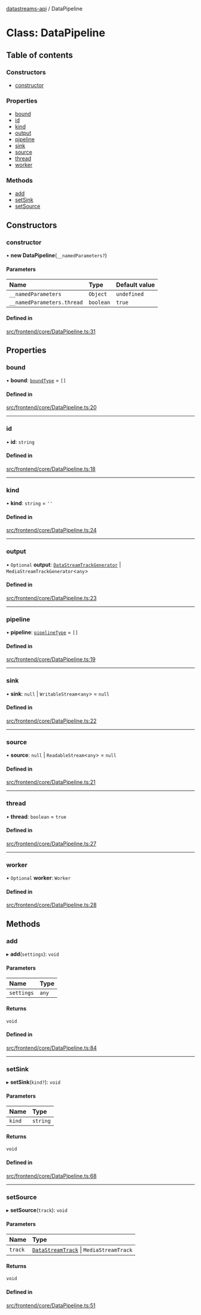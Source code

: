 [datastreams-api](../README.md) / DataPipeline

# Class: DataPipeline

## Table of contents

### Constructors

- [constructor](DataPipeline.md#constructor)

### Properties

- [bound](DataPipeline.md#bound)
- [id](DataPipeline.md#id)
- [kind](DataPipeline.md#kind)
- [output](DataPipeline.md#output)
- [pipeline](DataPipeline.md#pipeline)
- [sink](DataPipeline.md#sink)
- [source](DataPipeline.md#source)
- [thread](DataPipeline.md#thread)
- [worker](DataPipeline.md#worker)

### Methods

- [add](DataPipeline.md#add)
- [setSink](DataPipeline.md#setsink)
- [setSource](DataPipeline.md#setsource)

## Constructors

### constructor

• **new DataPipeline**(`__namedParameters?`)

#### Parameters

| Name | Type | Default value |
| :------ | :------ | :------ |
| `__namedParameters` | `Object` | `undefined` |
| `__namedParameters.thread` | `boolean` | `true` |

#### Defined in

[src/frontend/core/DataPipeline.ts:31](https://github.com/brainsatplay/datastreams-api-ts/blob/a9b1282/src/frontend/core/DataPipeline.ts#L31)

## Properties

### bound

• **bound**: [`boundType`](../README.md#boundtype) = `[]`

#### Defined in

[src/frontend/core/DataPipeline.ts:20](https://github.com/brainsatplay/datastreams-api-ts/blob/a9b1282/src/frontend/core/DataPipeline.ts#L20)

___

### id

• **id**: `string`

#### Defined in

[src/frontend/core/DataPipeline.ts:18](https://github.com/brainsatplay/datastreams-api-ts/blob/a9b1282/src/frontend/core/DataPipeline.ts#L18)

___

### kind

• **kind**: `string` = `''`

#### Defined in

[src/frontend/core/DataPipeline.ts:24](https://github.com/brainsatplay/datastreams-api-ts/blob/a9b1282/src/frontend/core/DataPipeline.ts#L24)

___

### output

• `Optional` **output**: [`DataStreamTrackGenerator`](DataStreamTrackGenerator.md) \| `MediaStreamTrackGenerator`<`any`\>

#### Defined in

[src/frontend/core/DataPipeline.ts:23](https://github.com/brainsatplay/datastreams-api-ts/blob/a9b1282/src/frontend/core/DataPipeline.ts#L23)

___

### pipeline

• **pipeline**: [`pipelineType`](../README.md#pipelinetype) = `[]`

#### Defined in

[src/frontend/core/DataPipeline.ts:19](https://github.com/brainsatplay/datastreams-api-ts/blob/a9b1282/src/frontend/core/DataPipeline.ts#L19)

___

### sink

• **sink**: ``null`` \| `WritableStream`<`any`\> = `null`

#### Defined in

[src/frontend/core/DataPipeline.ts:22](https://github.com/brainsatplay/datastreams-api-ts/blob/a9b1282/src/frontend/core/DataPipeline.ts#L22)

___

### source

• **source**: ``null`` \| `ReadableStream`<`any`\> = `null`

#### Defined in

[src/frontend/core/DataPipeline.ts:21](https://github.com/brainsatplay/datastreams-api-ts/blob/a9b1282/src/frontend/core/DataPipeline.ts#L21)

___

### thread

• **thread**: `boolean` = `true`

#### Defined in

[src/frontend/core/DataPipeline.ts:27](https://github.com/brainsatplay/datastreams-api-ts/blob/a9b1282/src/frontend/core/DataPipeline.ts#L27)

___

### worker

• `Optional` **worker**: `Worker`

#### Defined in

[src/frontend/core/DataPipeline.ts:28](https://github.com/brainsatplay/datastreams-api-ts/blob/a9b1282/src/frontend/core/DataPipeline.ts#L28)

## Methods

### add

▸ **add**(`settings`): `void`

#### Parameters

| Name | Type |
| :------ | :------ |
| `settings` | `any` |

#### Returns

`void`

#### Defined in

[src/frontend/core/DataPipeline.ts:84](https://github.com/brainsatplay/datastreams-api-ts/blob/a9b1282/src/frontend/core/DataPipeline.ts#L84)

___

### setSink

▸ **setSink**(`kind?`): `void`

#### Parameters

| Name | Type |
| :------ | :------ |
| `kind` | `string` |

#### Returns

`void`

#### Defined in

[src/frontend/core/DataPipeline.ts:68](https://github.com/brainsatplay/datastreams-api-ts/blob/a9b1282/src/frontend/core/DataPipeline.ts#L68)

___

### setSource

▸ **setSource**(`track`): `void`

#### Parameters

| Name | Type |
| :------ | :------ |
| `track` | [`DataStreamTrack`](DataStreamTrack.md) \| `MediaStreamTrack` |

#### Returns

`void`

#### Defined in

[src/frontend/core/DataPipeline.ts:51](https://github.com/brainsatplay/datastreams-api-ts/blob/a9b1282/src/frontend/core/DataPipeline.ts#L51)
